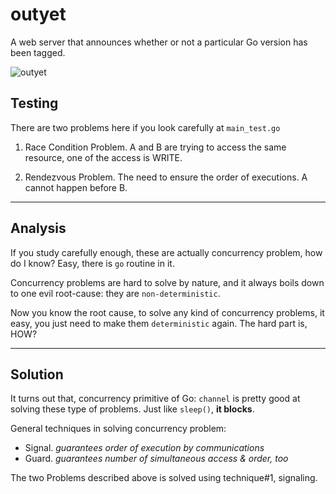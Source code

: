 # outyet

A web server that announces whether or not a particular Go version has been tagged.

![outyet](https://cloud.githubusercontent.com/assets/3850661/15469164/01d45a4c-211b-11e6-9812-6e4ee571ae1a.png)


## Testing

There are two problems here if you look carefully at `main_test.go`

1. Race Condition Problem. A and B are trying to access the same resource, one
of the access is WRITE.

2. Rendezvous Problem. The need to ensure the order of executions. A cannot
happen before B.

---
## Analysis

If you study carefully enough, these are actually concurrency problem, how do I
know? Easy, there is `go` routine in it.

Concurrency problems are hard to solve by nature, and it always boils down to
one evil root-cause: they are `non-deterministic`.

Now you know the root cause, to solve any kind of concurrency problems, it easy,
you just need to make them `deterministic` again. The hard part is, HOW?

---
## Solution

It turns out that, concurrency primitive of Go: `channel` is pretty good at solving
these type of problems. Just like `sleep()`, **it blocks**.

General techniques in solving concurrency problem:

- Signal. *guarantees order of execution by communications*
- Guard. *guarantees number of simultaneous access & order, too*

The two Problems described above is solved using technique#1, signaling.
